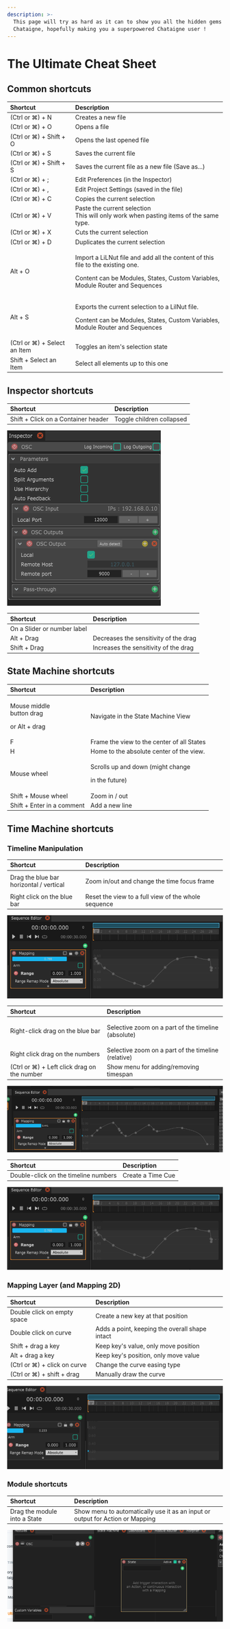 ```yaml
---
description: >-
  This page will try as hard as it can to show you all the hidden gems of
  Chataigne, hopefully making you a superpowered Chataigne user !
---
```


# The Ultimate Cheat Sheet

## Common shortcuts

<table>
  <thead>
    <tr>
      <th style="text-align:left">Shortcut</th>
      <th style="text-align:left">Description</th>
    </tr>
  </thead>
  <tbody>
    <tr>
      <td style="text-align:left">(Ctrl or &#x2318;) + N</td>
      <td style="text-align:left">Creates a new file</td>
    </tr>
    <tr>
      <td style="text-align:left">(Ctrl or &#x2318;) + O</td>
      <td style="text-align:left">Opens a file</td>
    </tr>
    <tr>
      <td style="text-align:left">(Ctrl or &#x2318;) + Shift + O</td>
      <td style="text-align:left">Opens the last opened file</td>
    </tr>
    <tr>
      <td style="text-align:left">(Ctrl or &#x2318;) + S</td>
      <td style="text-align:left">Saves the current file</td>
    </tr>
    <tr>
      <td style="text-align:left">(Ctrl or &#x2318;) + Shift + S</td>
      <td style="text-align:left">Saves the current file as a new file (Save as...)</td>
    </tr>
    <tr>
      <td style="text-align:left">(Ctrl or &#x2318;) + ;</td>
      <td style="text-align:left">Edit Preferences (in the Inspector)</td>
    </tr>
    <tr>
      <td style="text-align:left">(Ctrl or &#x2318;) + ,</td>
      <td style="text-align:left">Edit Project Settings (saved in the file)</td>
    </tr>
    <tr>
      <td style="text-align:left">(Ctrl or &#x2318;) + C</td>
      <td style="text-align:left">Copies the current selection</td>
    </tr>
    <tr>
      <td style="text-align:left">(Ctrl or &#x2318;) + V</td>
      <td style="text-align:left">Paste the current selection
        <br />This will only work when pasting items of the same type.</td>
    </tr>
    <tr>
      <td style="text-align:left">(Ctrl or &#x2318;) + X</td>
      <td style="text-align:left">Cuts the current selection</td>
    </tr>
    <tr>
      <td style="text-align:left">(Ctrl or &#x2318;) + D</td>
      <td style="text-align:left">Duplicates the current selection</td>
    </tr>
    <tr>
      <td style="text-align:left">Alt + O</td>
      <td style="text-align:left">
        <p>Import a LiLNut file and add all the content of this file to the existing
          one.</p>
        <p>Content can be Modules, States, Custom Variables,
          <br />Module Router and Sequences</p>
      </td>
    </tr>
    <tr>
      <td style="text-align:left">Alt + S</td>
      <td style="text-align:left">
        <p>Exports the current selection to a LilNut file.</p>
        <p>Content can be Modules, States, Custom Variables,
          <br />Module Router and Sequences</p>
      </td>
    </tr>
    <tr>
      <td style="text-align:left">(Ctrl or &#x2318;) + Select an Item</td>
      <td style="text-align:left">Toggles an item&apos;s selection state</td>
    </tr>
    <tr>
      <td style="text-align:left">Shift + Select an Item</td>
      <td style="text-align:left">Select all elements up to this one</td>
    </tr>
  </tbody>
</table>

## Inspector shortcuts

| Shortcut | Description |
| :--- | :--- |
| Shift + Click on a Container header | Toggle children collapsed |

![](.gitbook/assets/toggle.gif)

| Shortcut | Description |
| :--- | :--- |
| On a Slider or number label |  |
| Alt + Drag | Decreases the sensitivity of the drag |
| Shift + Drag | Increases the sensitivity of the drag |

## State Machine shortcuts

<table>
  <thead>
    <tr>
      <th style="text-align:left">Shortcut</th>
      <th style="text-align:left">Description</th>
    </tr>
  </thead>
  <tbody>
    <tr>
      <td style="text-align:left">
        <p>Mouse middle
          <br />button drag</p>
        <p>or Alt + drag</p>
      </td>
      <td style="text-align:left">Navigate in the State Machine View</td>
    </tr>
    <tr>
      <td style="text-align:left">F</td>
      <td style="text-align:left">Frame the view to the center of all States</td>
    </tr>
    <tr>
      <td style="text-align:left">H</td>
      <td style="text-align:left">Home to the absolute center of the view.</td>
    </tr>
    <tr>
      <td style="text-align:left">Mouse wheel</td>
      <td style="text-align:left">
        <p>Scrolls up and down (might change</p>
        <p>in the future)</p>
      </td>
    </tr>
    <tr>
      <td style="text-align:left">Shift + Mouse wheel</td>
      <td style="text-align:left">Zoom in / out</td>
    </tr>
    <tr>
      <td style="text-align:left">Shift + Enter in a comment</td>
      <td style="text-align:left">Add a new line</td>
    </tr>
  </tbody>
</table>

## Time Machine shortcuts

### Timeline Manipulation

<table>
  <thead>
    <tr>
      <th style="text-align:left">Shortcut</th>
      <th style="text-align:left">Description</th>
    </tr>
  </thead>
  <tbody>
    <tr>
      <td style="text-align:left">Drag the blue bar
        <br />horizontal / vertical</td>
      <td style="text-align:left">
        <p></p>
        <p>Zoom in/out and change the time focus frame</p>
      </td>
    </tr>
    <tr>
      <td style="text-align:left">Right click on the blue bar</td>
      <td style="text-align:left">Reset the view to a full view of the whole sequence</td>
    </tr>
  </tbody>
</table>

![](.gitbook/assets/timemachine.gif)

<table>
  <thead>
    <tr>
      <th style="text-align:left">Shortcut</th>
      <th style="text-align:left">Description</th>
    </tr>
  </thead>
  <tbody>
    <tr>
      <td style="text-align:left">Right-click drag on the blue bar</td>
      <td style="text-align:left">
        <p></p>
        <p>Selective zoom on a part of the timeline (absolute)</p>
      </td>
    </tr>
    <tr>
      <td style="text-align:left">Right click drag on the numbers</td>
      <td style="text-align:left">Selective zoom on a part of the timeline (relative)</td>
    </tr>
    <tr>
      <td style="text-align:left">(Ctrl or &#x2318;) + Left click drag on the number</td>
      <td style="text-align:left">Show menu for adding/removing timespan</td>
    </tr>
  </tbody>
</table>

![](.gitbook/assets/timespan.gif)

| Shortcut | Description |
| :--- | :--- |
| Double-click on the timeline numbers | Create a Time Cue |

![](.gitbook/assets/cues.gif)

### Mapping Layer \(and Mapping 2D\)

| Shortcut | Description |
| :--- | :--- |
| Double click  on empty space | Create a new key at that position |
| Double click on curve | Adds a point,  keeping the overall shape intact |
| Shift + drag a key | Keep key's value, only move position |
| Alt + drag a key | Keep key's position, only move value |
| \(Ctrl or ⌘\) + click on curve | Change the curve easing type |
| \(Ctrl or ⌘\) + shift + drag | Manually draw the curve |

![](.gitbook/assets/draw-.gif)

### Module shortcuts

| Shortcut | Description |
| :--- | :--- |
| Drag the module into a State | Show menu to automatically use it as an input or output for Action or Mapping |

![](.gitbook/assets/module.gif)


